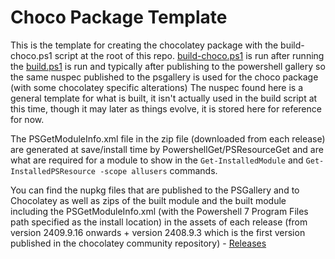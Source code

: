 # Choco Package Template

This is the template for creating the chocolatey package with the build-choco.ps1 script at the root of this repo. 
[build-choco.ps1](https://github.com/darksidemilk/FogApi/blob/master/build-choco.ps1) is run after running the  [build.ps1](https://github.com/darksidemilk/FogApi/blob/master/build.ps1) is run and typically after publishing to the powershell gallery so the same nuspec published to the psgallery is used for the choco package (with some chocolatey specific alterations)
The nuspec found here is a general template for what is built, it isn't actually used in the build script at this time, though it may later as things evolve, it is stored here for reference for now. 

The PSGetModuleInfo.xml file in the zip file (downloaded from each release) are generated at save/install time by PowershellGet/PSResourceGet and are what are required for a module to show in the `Get-InstalledModule` and `Get-InstalledPSResource -scope allusers` commands.

You can find the nupkg files that are published to the PSGallery and to Chocolatey as well as zips of the built module and the built module including the PSGetModuleInfo.xml (with the Powershell 7 Program Files path specified as the install location) in the assets of each release (from version 2409.9.16 onwards + version 2408.9.3 which is the first version published in the chocolatey community repository) - [Releases](https://github.com/darksidemilk/FogApi/releases)